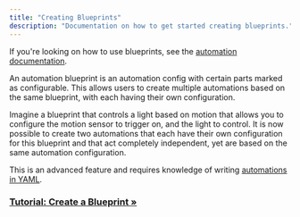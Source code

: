 ```yaml
---
title: "Creating Blueprints"
description: "Documentation on how to get started creating blueprints."
---
```


<p class='note'>
If you're looking on how to use blueprints, see the <a href="/docs/automation/using_blueprints/">automation documentation</a>.
</p>

An automation blueprint is an automation config with certain parts marked as configurable. This allows users to create multiple automations based on the same blueprint, with each having their own configuration.

Imagine a blueprint that controls a light based on motion that allows you to configure the motion sensor to trigger on, and the light to control. It is now possible to create two automations that each have their own configuration for this blueprint and that act completely independent, yet are based on the same automation configuration.

<p class='note'>
This is an advanced feature and requires knowledge of writing <a href="/docs/automation/yaml/">automations in YAML</a>.
</p>

### [Tutorial: Create a Blueprint &raquo;](/docs/blueprint/tutorial/)
